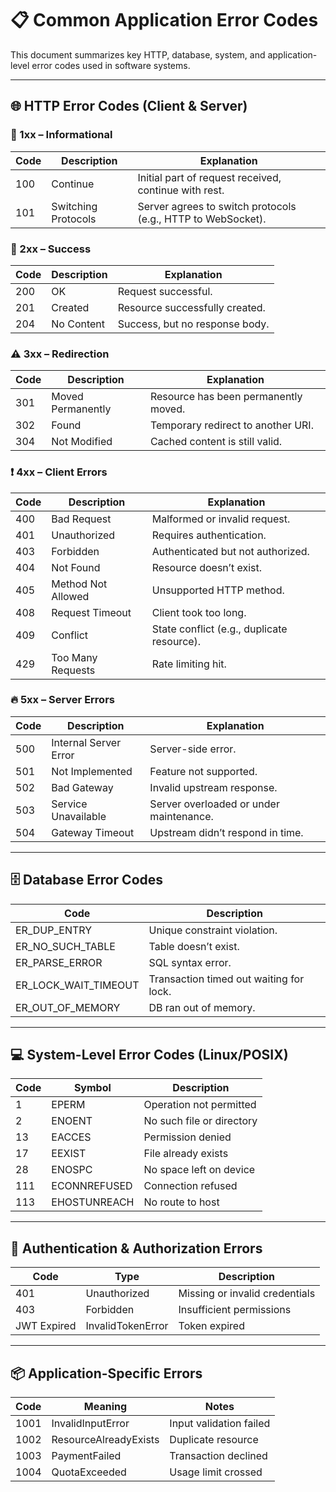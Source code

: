 
# 📋 Common Application Error Codes

This document summarizes key HTTP, database, system, and application-level error codes used in software systems.

---

## 🌐 HTTP Error Codes (Client & Server)

### 🔸 1xx – Informational
| Code | Description           | Explanation |
|------|-----------------------|-------------|
| 100  | Continue              | Initial part of request received, continue with rest. |
| 101  | Switching Protocols   | Server agrees to switch protocols (e.g., HTTP to WebSocket). |

### 🔹 2xx – Success
| Code | Description   | Explanation |
|------|---------------|-------------|
| 200  | OK            | Request successful. |
| 201  | Created       | Resource successfully created. |
| 204  | No Content    | Success, but no response body. |

### ⚠️ 3xx – Redirection
| Code | Description             | Explanation |
|------|-------------------------|-------------|
| 301  | Moved Permanently       | Resource has been permanently moved. |
| 302  | Found                   | Temporary redirect to another URI. |
| 304  | Not Modified            | Cached content is still valid. |

### ❗ 4xx – Client Errors
| Code | Description        | Explanation |
|------|--------------------|-------------|
| 400  | Bad Request        | Malformed or invalid request. |
| 401  | Unauthorized       | Requires authentication. |
| 403  | Forbidden          | Authenticated but not authorized. |
| 404  | Not Found          | Resource doesn’t exist. |
| 405  | Method Not Allowed | Unsupported HTTP method. |
| 408  | Request Timeout    | Client took too long. |
| 409  | Conflict           | State conflict (e.g., duplicate resource). |
| 429  | Too Many Requests  | Rate limiting hit. |

### 🔥 5xx – Server Errors
| Code | Description            | Explanation |
|------|------------------------|-------------|
| 500  | Internal Server Error  | Server-side error. |
| 501  | Not Implemented        | Feature not supported. |
| 502  | Bad Gateway            | Invalid upstream response. |
| 503  | Service Unavailable    | Server overloaded or under maintenance. |
| 504  | Gateway Timeout        | Upstream didn’t respond in time. |

---

## 🗄️ Database Error Codes

| Code               | Description                            |
|--------------------|----------------------------------------|
| ER_DUP_ENTRY        | Unique constraint violation.           |
| ER_NO_SUCH_TABLE    | Table doesn’t exist.                   |
| ER_PARSE_ERROR      | SQL syntax error.                      |
| ER_LOCK_WAIT_TIMEOUT| Transaction timed out waiting for lock.|
| ER_OUT_OF_MEMORY    | DB ran out of memory.                  |

---

## 💻 System-Level Error Codes (Linux/POSIX)

| Code | Symbol         | Description                |
|------|----------------|----------------------------|
| 1    | EPERM          | Operation not permitted    |
| 2    | ENOENT         | No such file or directory  |
| 13   | EACCES         | Permission denied          |
| 17   | EEXIST         | File already exists        |
| 28   | ENOSPC         | No space left on device    |
| 111  | ECONNREFUSED   | Connection refused         |
| 113  | EHOSTUNREACH   | No route to host           |

---

## 🔐 Authentication & Authorization Errors

| Code         | Type              | Description                           |
|--------------|-------------------|---------------------------------------|
| 401          | Unauthorized      | Missing or invalid credentials        |
| 403          | Forbidden         | Insufficient permissions              |
| JWT Expired  | InvalidTokenError | Token expired                         |

---

## 📦 Application-Specific Errors

| Code | Meaning                 | Notes                          |
|------|-------------------------|--------------------------------|
| 1001 | InvalidInputError       | Input validation failed        |
| 1002 | ResourceAlreadyExists   | Duplicate resource             |
| 1003 | PaymentFailed           | Transaction declined           |
| 1004 | QuotaExceeded           | Usage limit crossed            |
